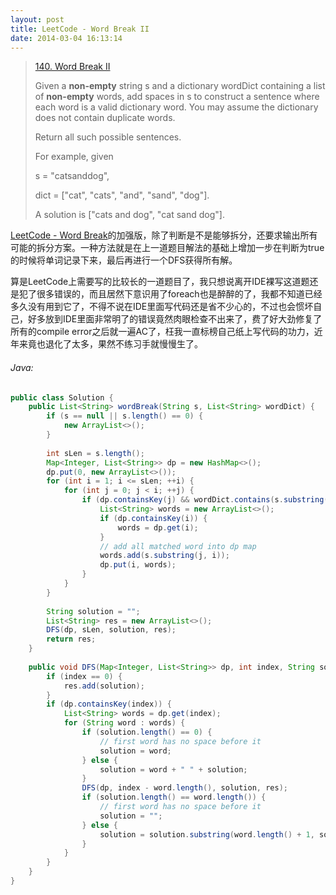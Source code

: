 ```yaml
---
layout: post
title: LeetCode - Word Break II
date: 2014-03-04 16:13:14
---
```


> [140. Word Break II](https://leetcode.com/problems/word-break-ii/)
>
> Given a **non-empty** string s and a dictionary wordDict containing a list of **non-empty** words, add spaces in s to construct a sentence where each word is a valid dictionary word. You may assume the dictionary does not contain duplicate words.
>
> Return all such possible sentences.
>
> For example, given
>
> s = "catsanddog",
>
> dict = ["cat", "cats", "and", "sand", "dog"].
>
> A solution is ["cats and dog", "cat sand dog"].

[LeetCode - Word Break](http://chaihua.me/leetcode/2017/03/01/LeetCode-Word-Break/)的加强版，除了判断是不是能够拆分，还要求输出所有可能的拆分方案。一种方法就是在上一道题目解法的基础上增加一步在判断为true的时候将单词记录下来，最后再进行一个DFS获得所有解。

算是LeetCode上需要写的比较长的一道题目了，我只想说离开IDE裸写这道题还是犯了很多错误的，而且居然下意识用了foreach也是醉醉的了，我都不知道已经多久没有用到它了，不得不说在IDE里面写代码还是省不少心的，不过也会惯坏自己，好多放到IDE里面非常明了的错误竟然肉眼检查不出来了，费了好大劲修复了所有的compile error之后就一遍AC了，枉我一直标榜自己纸上写代码的功力，近年来竟也退化了太多，果然不练习手就慢慢生了。
<!--more-->

###### Java:
``` java
public class Solution {
    public List<String> wordBreak(String s, List<String> wordDict) {
        if (s == null || s.length() == 0) {
            new ArrayList<>();
        }
        
        int sLen = s.length();
        Map<Integer, List<String>> dp = new HashMap<>();
        dp.put(0, new ArrayList<>());
        for (int i = 1; i <= sLen; ++i) {
            for (int j = 0; j < i; ++j) {
                if (dp.containsKey(j) && wordDict.contains(s.substring(j, i))) {
                    List<String> words = new ArrayList<>();
                    if (dp.containsKey(i)) {
                        words = dp.get(i);
                    }
                    // add all matched word into dp map
                    words.add(s.substring(j, i));
                    dp.put(i, words);
                }
            }
        }
        
        String solution = "";
        List<String> res = new ArrayList<>();
        DFS(dp, sLen, solution, res);
        return res;
    }
    
    public void DFS(Map<Integer, List<String>> dp, int index, String solution, List<String> res) {
        if (index == 0) {
            res.add(solution);
        }
        if (dp.containsKey(index)) {
            List<String> words = dp.get(index);
            for (String word : words) {
                if (solution.length() == 0) {
                    // first word has no space before it
                    solution = word;
                } else {
                    solution = word + " " + solution;
                }
                DFS(dp, index - word.length(), solution, res);
                if (solution.length() == word.length()) {
                    // first word has no space before it
                    solution = "";
                } else {
                    solution = solution.substring(word.length() + 1, solution.length());
                }
            }
        }
    }
}
```